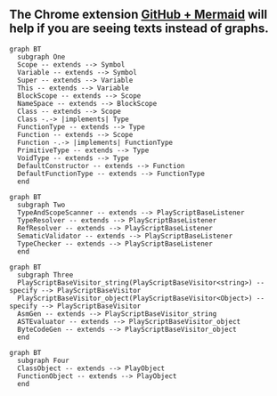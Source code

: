 ## The Chrome extension [GitHub + Mermaid](https://chrome.google.com/webstore/detail/github-%2B-mermaid/goiiopgdnkogdbjmncgedmgpoajilohe?hl=en) will help if you are seeing texts instead of graphs.

```mermaid
graph BT
  subgraph One
  Scope -- extends --> Symbol
  Variable -- extends --> Symbol
  Super -- extends --> Variable
  This -- extends --> Variable
  BlockScope -- extends --> Scope
  NameSpace -- extends --> BlockScope
  Class -- extends --> Scope
  Class -.-> |implements| Type
  FunctionType -- extends --> Type
  Function -- extends --> Scope
  Function -.-> |implements| FunctionType
  PrimitiveType -- extends --> Type
  VoidType -- extends --> Type
  DefaultConstructor -- extends --> Function
  DefaultFunctionType -- extends --> FunctionType
  end
```

```mermaid
graph BT
  subgraph Two
  TypeAndScopeScanner -- extends --> PlayScriptBaseListener
  TypeResolver -- extends --> PlayScriptBaseListener
  RefResolver -- extends --> PlayScriptBaseListener
  SematicValidator -- extends --> PlayScriptBaseListener
  TypeChecker -- extends --> PlayScriptBaseListener
  end
```

```mermaid
graph BT
  subgraph Three
  PlayScriptBaseVisitor_string(PlayScriptBaseVisitor<string>) -- specify --> PlayScriptBaseVisitor
  PlayScriptBaseVisitor_object(PlayScriptBaseVisitor<Object>) -- specify --> PlayScriptBaseVisitor
  AsmGen -- extends --> PlayScriptBaseVisitor_string
  ASTEvaluator -- extends --> PlayScriptBaseVisitor_object
  ByteCodeGen -- extends --> PlayScriptBaseVisitor_object
  end
```

```mermaid
graph BT
  subgraph Four
  ClassObject -- extends --> PlayObject
  FunctionObject -- extends --> PlayObject
  end
```
